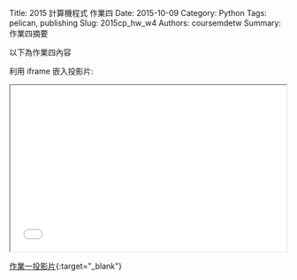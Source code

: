 Title: 2015 計算機程式 作業四
Date: 2015-10-09
Category: Python
Tags: pelican, publishing
Slug: 2015cp_hw_w4
Authors: coursemdetw
Summary: 作業四摘要

以下為作業四內容

利用 iframe 嵌入投影片:

<iframe src="40423229_cp_w4_p.html" width="500" height="300"></iframe>

[作業一投影片](40423229_cp_w4_p.html){:target="_blank"}

